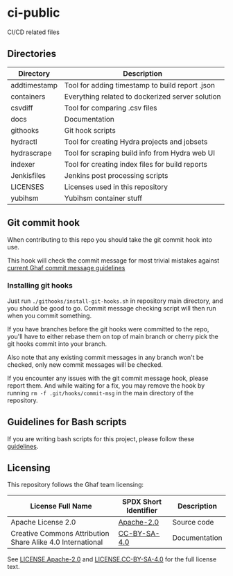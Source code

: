<!--
    Copyright 2022-2023 TII (SSRC) and the Ghaf contributors
    SPDX-License-Identifier: CC-BY-SA-4.0
-->

# ci-public

CI/CD related files

## Directories

| Directory | Description
| --- | ---
| addtimestamp | Tool for adding timestamp to build report .json
| containers | Everything related to dockerized server solution
| csvdiff | Tool for comparing .csv files
| docs | Documentation
| githooks | Git hook scripts
| hydractl | Tool for creating Hydra projects and jobsets
| hydrascrape | Tool for scraping build info from Hydra web UI
| indexer | Tool for creating index files for build reports
| Jenkisfiles | Jenkins post processing scripts
| LICENSES | Licenses used in this repository
| yubihsm | Yubihsm container stuff

## Git commit hook

When contributing to this repo you should take the git commit hook into use.

This hook will check the commit message for most trivial mistakes against [current Ghaf commit message guidelines](https://github.com/tiiuae/ghaf/blob/main/CONTRIBUTING.md#commit-message-guidelines)

### Installing git hooks

Just run ``./githooks/install-git-hooks.sh`` in repository main directory, and you should be good to go. Commit message checking script will then run when you commit something.

If you have branches before the git hooks were committed to the repo, you'll have to either rebase them on top of main branch or cherry pick the git hooks commit into your branch.

Also note that any existing commit messages in any branch won't be checked, only new commit messages will be checked.

If you encounter any issues with the git commit message hook, please report them. And while waiting for a fix, you may remove the hook by running ``rm -f .git/hooks/commit-msg`` in the main directory of the repository.

## Guidelines for Bash scripts

If you are writing bash scripts for this project, please follow these [guidelines](./docs/bash_script_style_guide.md).

## Licensing

This repository follows the Ghaf team licensing:

| License Full Name | SPDX Short Identifier | Description
| --- | --- | ---
| Apache License 2.0 | [Apache-2.0](https://spdx.org/licenses/Apache-2.0.html) | Source code
| Creative Commons Attribution Share Alike 4.0 International | [CC-BY-SA-4.0](https://spdx.org/licenses/CC-BY-SA-4.0.html) | Documentation

See [LICENSE.Apache-2.0](./LICENSES/LICENSE.Apache-2.0) and [LICENSE.CC-BY-SA-4.0](./LICENSES/LICENSE.CC-BY-SA-4.0) for the full license text.
